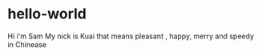 # hello-world

Hi i'm Sam 
My nick is Kuai that means pleasant , happy, merry and speedy in Chinease 
